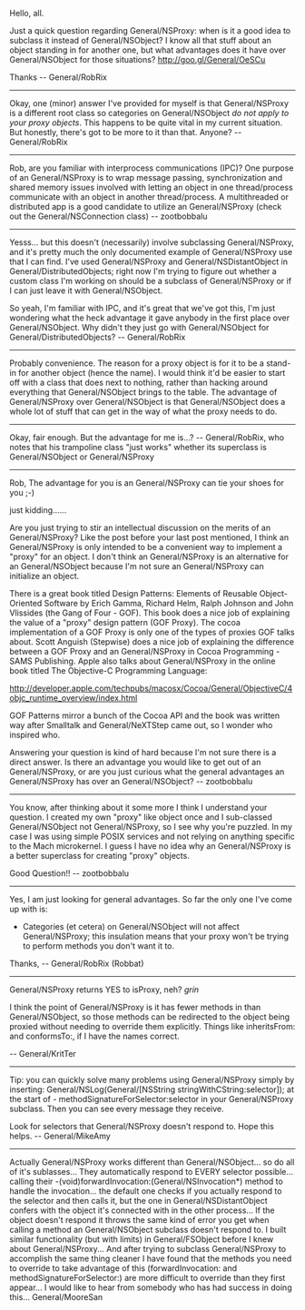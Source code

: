 Hello, all.

Just a quick question regarding General/NSProxy: when is it a good idea to subclass it instead of General/NSObject? I know all that stuff about an object standing in for another one, but what advantages does it have over General/NSObject for those situations? http://goo.gl/General/OeSCu

Thanks -- General/RobRix

----

Okay, one (minor) answer I've provided for myself is that General/NSProxy is a different root class so categories on General/NSObject *do not apply to your proxy objects*. This happens to be quite vital in my current situation. But honestly, there's got to be more to it than that. Anyone? -- General/RobRix

----

Rob, are you familiar with interprocess communications (IPC)? One purpose of an General/NSProxy is to wrap message passing, synchronization and shared memory issues involved with letting an object in one thread/process communicate with an object in another thread/process. A multithreaded or distributed app is a good candidate to utilize an General/NSProxy (check out the General/NSConnection class) -- zootbobbalu

----

Yesss... but this doesn't (necessarily) involve subclassing General/NSProxy, and it's pretty much the only documented example of General/NSProxy use that I can find. I've used General/NSProxy and General/NSDistantObject in General/DistributedObjects; right now I'm trying to figure out whether a custom class I'm working on should be a subclass of General/NSProxy or if I can just leave it with General/NSObject.

So yeah, I'm familiar with IPC, and it's great that we've got this, I'm just wondering what the heck advantage it gave anybody in the first place over General/NSObject. Why didn't they just go with General/NSObject for General/DistributedObjects? -- General/RobRix

----

Probably convenience.  The reason for a proxy object is for it to be a stand-in for another object (hence the name).  I would think it'd be easier to start off with a class that does next to nothing, rather than hacking around everything that General/NSObject brings to the table.  The advantage of General/NSProxy over General/NSObject is that General/NSObject does a whole lot of stuff that can get in the way of what the proxy needs to do.

----

Okay, fair enough. But the advantage for me is...? -- General/RobRix, who notes that his trampoline class "just works" whether its superclass is General/NSObject or General/NSProxy

----

Rob, The advantage for you is an General/NSProxy can tie your shoes for you ;-) 

just kidding......

Are you just trying to stir an intellectual discussion on the merits of an General/NSProxy? Like the post before your last post mentioned, I think an General/NSProxy is only intended to be a convenient way to implement a "proxy" for an object. I don't think an General/NSProxy is an alternative for an General/NSObject because I'm not sure an General/NSProxy can initialize an object. 

There is a great book titled Design Patterns: Elements of Reusable Object-Oriented Software by Erich Gamma, Richard Helm, Ralph Johnson and John Vlissides (the Gang of Four - GOF). This book does a nice job of explaining the value of a "proxy" design pattern (GOF Proxy). The cocoa implementation of a GOF Proxy is only one of the types of proxies GOF talks about. Scott Anguish (Stepwise) does a nice job of explaining the difference between a GOF Proxy and an General/NSProxy in Cocoa Programming - SAMS Publishing. Apple also talks about General/NSProxy in the online book titled The Objective-C Programming Language: 

http://developer.apple.com/techpubs/macosx/Cocoa/General/ObjectiveC/4objc_runtime_overview/index.html

GOF Patterns mirror a bunch of the Cocoa API and the book was written way after Smalltalk and General/NeXTStep came out, so I wonder who inspired who.

Answering your question is kind of hard because I'm not sure there is a direct answer. Is there an advantage you would like to get out of an General/NSProxy, or are you just curious what the general advantages an General/NSProxy has over an General/NSObject? -- zootbobbalu

----

You know, after thinking about it some more I think I understand your question. I created my own "proxy" like object once and I sub-classed General/NSObject not General/NSProxy, so I see why you're puzzled. In my case I was using simple POSIX services and not relying on anything specific to the Mach microkernel. I guess I have no idea why an General/NSProxy is a better superclass for creating "proxy" objects.

Good Question!! -- zootbobbalu

----

Yes, I am just looking for general advantages. So far the only one I've come up with is:


* Categories (et cetera) on General/NSObject will not affect General/NSProxy; this insulation means that your proxy won't be trying to perform methods you don't want it to.


Thanks, -- General/RobRix (Robbat)

----

General/NSProxy returns YES to isProxy, neh? *grin*

I think the point of General/NSProxy is it has fewer methods in than General/NSObject, so those methods can be redirected to the object being proxied without needing to override them explicitly. Things like inheritsFrom: and conformsTo:, if I have the names correct.

-- General/KritTer

----

Tip: you can quickly solve many problems using General/NSProxy simply by inserting:
    General/NSLog(General/[NSString stringWithCString:selector]); at the start of - methodSignatureForSelector:selector in your General/NSProxy subclass. Then you can see every message they receive.

Look for selectors that General/NSProxy doesn't respond to. Hope this helps. -- General/MikeAmy

----

Actually General/NSProxy works different than General/NSObject... so do all of it's sublasses... They automatically respond to EVERY selector possible... calling their -(void)forwardInvocation:(General/NSInvocation*) method to handle the invocation... the default one checks if you actually respond to the selector and then calls it, but the one in General/NSDistantObject confers with the object it's connected with in the other process... If the object doesn't respond it throws the same kind of error you get when calling a method an General/NSObject subclass doesn't respond to.  I built similar functionality (but with limits) in General/FSObject before I knew about General/NSProxy... And after trying to subclass General/NSProxy to accomplish the same thing cleaner I have found that the methods you need to override to take advantage of this (forwardInvocation: and methodSignatureForSelector:) are more difficult to override than they first appear... I would like to hear from somebody who has had success in doing this... General/MooreSan